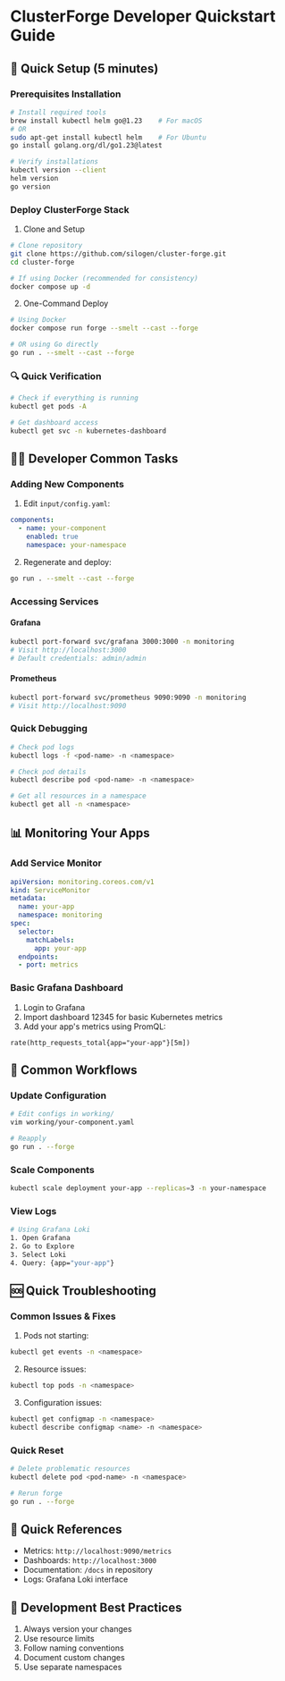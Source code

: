 # ClusterForge Developer Quickstart Guide

## 🚀 Quick Setup (5 minutes)

### Prerequisites Installation
```bash
# Install required tools
brew install kubectl helm go@1.23    # For macOS
# OR
sudo apt-get install kubectl helm    # For Ubuntu
go install golang.org/dl/go1.23@latest

# Verify installations
kubectl version --client
helm version
go version
```

### Deploy ClusterForge Stack

1. Clone and Setup
```bash
# Clone repository
git clone https://github.com/silogen/cluster-forge.git
cd cluster-forge

# If using Docker (recommended for consistency)
docker compose up -d
```

2. One-Command Deploy
```bash
# Using Docker
docker compose run forge --smelt --cast --forge

# OR using Go directly
go run . --smelt --cast --forge
```

### 🔍 Quick Verification
```bash
# Check if everything is running
kubectl get pods -A

# Get dashboard access
kubectl get svc -n kubernetes-dashboard
```

## 👩‍💻 Developer Common Tasks

### Adding New Components
1. Edit `input/config.yaml`:
```yaml
components:
  - name: your-component
    enabled: true
    namespace: your-namespace
```

2. Regenerate and deploy:
```bash
go run . --smelt --cast --forge
```

### Accessing Services

#### Grafana
```bash
kubectl port-forward svc/grafana 3000:3000 -n monitoring
# Visit http://localhost:3000
# Default credentials: admin/admin
```

#### Prometheus
```bash
kubectl port-forward svc/prometheus 9090:9090 -n monitoring
# Visit http://localhost:9090
```

### Quick Debugging
```bash
# Check pod logs
kubectl logs -f <pod-name> -n <namespace>

# Check pod details
kubectl describe pod <pod-name> -n <namespace>

# Get all resources in a namespace
kubectl get all -n <namespace>
```

## 📊 Monitoring Your Apps

### Add Service Monitor
```yaml
apiVersion: monitoring.coreos.com/v1
kind: ServiceMonitor
metadata:
  name: your-app
  namespace: monitoring
spec:
  selector:
    matchLabels:
      app: your-app
  endpoints:
  - port: metrics
```

### Basic Grafana Dashboard
1. Login to Grafana
2. Import dashboard 12345 for basic Kubernetes metrics
3. Add your app's metrics using PromQL:
```promql
rate(http_requests_total{app="your-app"}[5m])
```

## 🔄 Common Workflows

### Update Configuration
```bash
# Edit configs in working/
vim working/your-component.yaml

# Reapply
go run . --forge
```

### Scale Components
```bash
kubectl scale deployment your-app --replicas=3 -n your-namespace
```

### View Logs
```bash
# Using Grafana Loki
1. Open Grafana
2. Go to Explore
3. Select Loki
4. Query: {app="your-app"}
```

## 🆘 Quick Troubleshooting

### Common Issues & Fixes

1. Pods not starting:
```bash
kubectl get events -n <namespace>
```

2. Resource issues:
```bash
kubectl top pods -n <namespace>
```

3. Configuration issues:
```bash
kubectl get configmap -n <namespace>
kubectl describe configmap <name> -n <namespace>
```

### Quick Reset
```bash
# Delete problematic resources
kubectl delete pod <pod-name> -n <namespace>

# Rerun forge
go run . --forge
```

## 🔗 Quick References

- Metrics: `http://localhost:9090/metrics`
- Dashboards: `http://localhost:3000`
- Documentation: `/docs` in repository
- Logs: Grafana Loki interface

## 📝 Development Best Practices

1. Always version your changes
2. Use resource limits
3. Follow naming conventions
4. Document custom changes
5. Use separate namespaces

